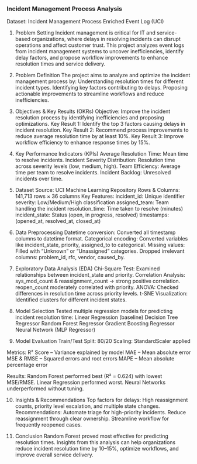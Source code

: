 ### Incident Management Process Analysis
Dataset: Incident Management Process Enriched Event Log (UCI)

1. Problem Setting
Incident management is critical for IT and service-based organizations, where delays in resolving incidents can disrupt operations and affect customer trust. This project analyzes event logs from incident management systems to uncover inefficiencies, identify delay factors, and propose workflow improvements to enhance resolution times and service delivery.

2. Problem Definition
The project aims to analyze and optimize the incident management process by:
Understanding resolution times for different incident types.
Identifying key factors contributing to delays.
Proposing actionable improvements to streamline workflows and reduce inefficiencies.

3. Objectives & Key Results (OKRs)
Objective: Improve the incident resolution process by identifying inefficiencies and proposing optimizations.
Key Result 1: Identify the top 3 factors causing delays in incident resolution.
Key Result 2: Recommend process improvements to reduce average resolution time by at least 10%.
Key Result 3: Improve workflow efficiency to enhance response times by 15%.

4. Key Performance Indicators (KPIs)
Average Resolution Time: Mean time to resolve incidents.
Incident Severity Distribution: Resolution time across severity levels (low, medium, high).
Team Efficiency: Average time per team to resolve incidents.
Incident Backlog: Unresolved incidents over time.

5. Dataset
Source: UCI Machine Learning Repository
Rows & Columns: 141,713 rows × 36 columns
Key Features:
incident_id: Unique identifier
severity: Low/Medium/High classification
assigned_team: Team handling the incident
resolution_time: Time taken to resolve (minutes)
incident_state: Status (open, in progress, resolved)
timestamps: (opened_at, resolved_at, closed_at)

6. Data Preprocessing
Datetime conversion: Converted all timestamp columns to datetime format.
Categorical encoding: Converted variables like incident_state, priority, assigned_to to categorical.
Missing values: Filled with “Unknown” or “Unassigned” categories.
Dropped irrelevant columns: problem_id, rfc, vendor, caused_by.

7. Exploratory Data Analysis (EDA)
Chi-Square Test: Examined relationships between incident_state and priority.
Correlation Analysis:
sys_mod_count & reassignment_count → strong positive correlation.
reopen_count moderately correlated with priority.
ANOVA: Checked differences in resolution time across priority levels.
t-SNE Visualization: Identified clusters for different incident states.

8. Model Selection
Tested multiple regression models for predicting incident resolution time:
Linear Regression (baseline)
Decision Tree Regressor
Random Forest Regressor
Gradient Boosting Regressor
Neural Network (MLP Regressor)

9. Model Evaluation
Train/Test Split: 80/20
Scaling: StandardScaler applied

Metrics:
R² Score – Variance explained by model
MAE – Mean absolute error
MSE & RMSE – Squared errors and root errors
MAPE – Mean absolute percentage error

Results:
Random Forest performed best (R² = 0.624) with lowest MSE/RMSE.
Linear Regression performed worst.
Neural Networks underperformed without tuning.

10. Insights & Recommendations
Top factors for delays: High reassignment counts, priority level escalation, and multiple state changes.
Recommendations:
Automate triage for high-priority incidents.
Reduce reassignment through clear ownership.
Streamline workflow for frequently reopened cases.

11. Conclusion
Random Forest proved most effective for predicting resolution times. Insights from this analysis can help organizations reduce incident resolution time by 10–15%, optimize workflows, and improve overall service delivery.
